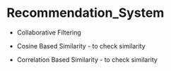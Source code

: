 # Recommendation_System

- Collaborative Filtering

- Cosine Based Similarity - to check similarity

- Correlation Based Similarity - to check similarity


